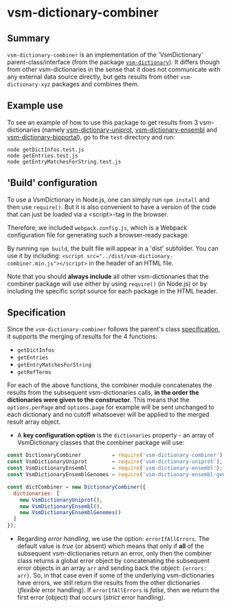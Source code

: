 # vsm-dictionary-combiner

## Summary

`vsm-dictionary-combiner` is an implementation 
of the 'VsmDictionary' parent-class/interface (from the package
[`vsm-dictionary`](https://github.com/vsmjs/vsm-dictionary)). It differs 
though from other vsm-dictionaries in the sense that it does not communicate
with any external data source directly, but gets results from other `vsm-dictionary-xyz` 
packages and combines them.

## Example use

To see an example of how to use this package to get results from 3 
vsm-dictionaries (namely [vsm-dictionary-uniprot](https://github.com/vsmjs/vsm-dictionary-uniprot), 
[vsm-dictionary-ensembl](https://github.com/vsmjs/vsm-dictionary-ensembl) and 
[vsm-dictionary-bioportal](https://github.com/vsmjs/vsm-dictionary-bioportal)), 
go to the `test` directory and run:
```
node getDictInfos.test.js
node getEntries.test.js
node getEntryMatchesForString.test.js
```

## 'Build' configuration

To use a VsmDictionary in Node.js, one can simply run `npm install` and then
use `require()`. But it is also convenient to have a version of the code that
can just be loaded via a &lt;script&gt;-tag in the browser.

Therefore, we included `webpack.config.js`, which is a Webpack configuration 
file for generating such a browser-ready package.

By running `npm build`, the built file will appear in a 'dist' subfolder. 
You can use it by including: 
`<script src="../dist/vsm-dictionary-combiner.min.js"></script>` in the
header of an HTML file. 

Note that you should **always include** all other vsm-dictionaries that the 
combiner package will use either by using `require()` (in Node.js) or by 
including the specific script source for each package in the HTML header.

## Specification 

Since the `vsm-dictionary-combiner` follows the parent's class 
[specification](https://github.com/vsmjs/vsm-dictionary/blob/master/Dictionary.spec.md),
it supports the merging of results for the 4 functions:
- `getDictInfos`
- `getEntries`
- `getEntryMatchesForString`
- `getRefTerms`

For each of the above functions, the combiner module concatenates the results 
from the subsequent vsm-dictionaries calls, **in the order the dictionaries 
were given to the constructor**. This means that the `options.perPage` and 
`options.page` for example will be sent unchanged to each dictionary and no 
cutoff whatsoever will be applied to the merged result array object.

- A **key configuration option** is the `dictionaries` property - an array 
of VsmDictionary classes that the combiner package will use:

```js
const DictionaryCombiner          = require('vsm-dictionary-combiner');
const VsmDictionaryUniprot        = require('vsm-dictionary-uniprot');
const VsmDictionaryEnsembl        = require('vsm-dictionary-ensembl');
const VsmDictionaryEnsemblGenomes = require('vsm-dictionary-ensembl-genomes');

const dictCombiner = new DictionaryCombiner({
  dictionaries: [
    new VsmDictionaryUniprot(),
    new VsmDictionaryEnsembl(),
    new VsmDictionaryEnsemblGenomes()
  ]
});
```

- Regarding *error handling*, we use the option: `errorIfAllErrors`. The default
value is *true* (or absent) which means that only if **all** of the subsequent 
vsm-dictionaries return an error, only then the combiner class returns a global 
error object by concatenating the subsequent error objects in an array `arr` and 
sending back the object: `{errors: arr}`. So, in that case even if some of the 
underlying vsm-dictionaries have errors, we still return the results from the 
other dictionaries (*flexible* error handling). If `errorIfAllErrors` is *false*, 
then we return the first error (object) that occurs (*strict* error handling).

